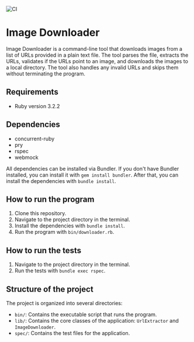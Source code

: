 ![CI](https://github.com/tonyvince/image_downloader/actions/workflows/ci.yml/badge.svg)
# Image Downloader

Image Downloader is a command-line tool that downloads images from a list of URLs provided in a plain text file. The tool parses the file, extracts the URLs, validates if the URLs point to an image, and downloads the images to a local directory. The tool also handles any invalid URLs and skips them without terminating the program.

## Requirements

- Ruby version 3.2.2

## Dependencies

- concurrent-ruby
- pry
- rspec
- webmock

All dependencies can be installed via Bundler. If you don't have Bundler installed, you can install it with `gem install bundler`. After that, you can install the dependencies with `bundle install`.

## How to run the program

1. Clone this repository.
2. Navigate to the project directory in the terminal.
3. Install the dependencies with `bundle install`.
4. Run the program with `bin/downloader.rb`.

## How to run the tests

1. Navigate to the project directory in the terminal.
2. Run the tests with `bundle exec rspec`.

## Structure of the project

The project is organized into several directories:

- `bin/`: Contains the executable script that runs the program.
- `lib/`: Contains the core classes of the application: `UrlExtractor` and `ImageDownloader`.
- `spec/`: Contains the test files for the application.
